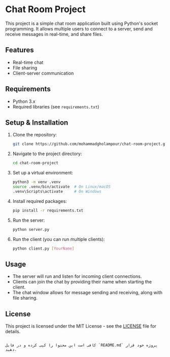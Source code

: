 


# Chat Room Project

This project is a simple chat room application built using Python's socket programming. It allows multiple users to connect to a server, send and receive messages in real-time, and share files.

## Features
- Real-time chat
- File sharing
- Client-server communication

## Requirements
- Python 3.x
- Required libraries (see `requirements.txt`)

## Setup & Installation

1. Clone the repository:
   ```bash
   git clone https://github.com/mohammadgholampour/chat-room-project.git
   ```

2. Navigate to the project directory:
   ```bash
   cd chat-room-project
   ```

3. Set up a virtual environment:
   ```bash
   python3 -m venv .venv
   source .venv/bin/activate  # On Linux/macOS
   .venv\Scripts\activate     # On Windows
   ```

4. Install required packages:
   ```bash
   pip install -r requirements.txt
   ```

5. Run the server:
   ```bash
   python server.py
   ```

6. Run the client (you can run multiple clients):
   ```bash
   python client.py [YourName]
   ```

## Usage
- The server will run and listen for incoming client connections.
- Clients can join the chat by providing their name when starting the client.
- The chat window allows for message sending and receiving, along with file sharing.

## License
This project is licensed under the MIT License - see the [LICENSE](LICENSE) file for details.
```

کافی است این محتوا را کپی کرده و در فایل `README.md` پروژه خود قرار دهید.
